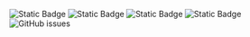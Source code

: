 ![Static Badge](https://img.shields.io/badge/blacklists-60-000000) ![Static Badge](https://img.shields.io/badge/blacklisted-2584306-cc0000) ![Static Badge](https://img.shields.io/badge/whitelisted-2244-00CC00) ![Static Badge](https://img.shields.io/badge/streaming_blacklist-28107-000000) ![GitHub issues](https://img.shields.io/github/issues/fabriziosalmi/blacklists)
